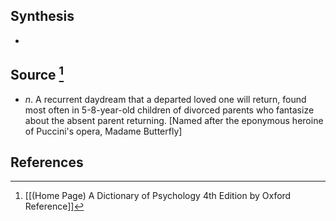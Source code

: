 ## Synthesis
- 
## Source [^1]
- $n$. A recurrent daydream that a departed loved one will return, found most often in 5-8-year-old children of divorced parents who fantasize about the absent parent returning. \[Named after the eponymous heroine of Puccini's opera, Madame Butterfly]
## References

[^1]: [[(Home Page) A Dictionary of Psychology 4th Edition by Oxford Reference]]